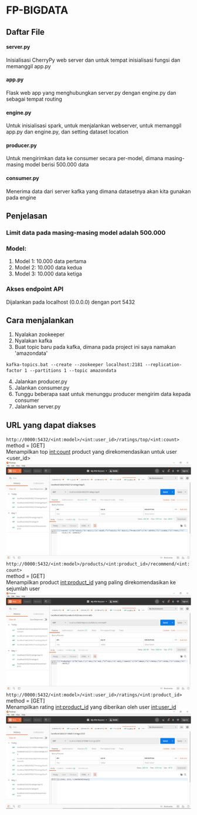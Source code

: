 # FP-BIGDATA

## Daftar File

#### server.py
Inisialisasi CherryPy web server dan untuk tempat inisialisasi fungsi dan memanggil app.py

#### app.py
Flask web app yang menghubungkan server.py dengan engine.py dan sebagai tempat routing

#### engine.py
Untuk inisialisasi spark, untuk menjalankan webserver, untuk memanggil app.py dan engine.py, dan setting dataset location  

#### producer.py
Untuk mengirimkan data ke consumer secara per-model, dimana masing-masing model berisi 500.000 data

#### consumer.py
Menerima data dari server kafka yang dimana datasetnya akan kita gunakan pada engine


## Penjelasan
### Limit data pada masing-masing model adalah 500.000
### Model:
1. Model 1: 10.000 data pertama
2. Model 2: 10.000 data kedua
3. Model 3: 10.000 data ketiga

### Akses endpoint API
Dijalankan pada localhost (0.0.0.0) dengan port 5432

## Cara menjalankan
1. Nyalakan zookeeper
2. Nyalakan kafka
3. Buat topic baru pada kafka, dimana pada project ini saya namakan 'amazondata'
```
kafka-topics.bat --create --zookeeper localhost:2181 --replication-factor 1 --partitions 1 --topic amazondata
```
4. Jalankan producer.py
5. Jalankan consumer.py
6. Tunggu beberapa saat untuk menunggu producer mengirim data kepada consumer
7. Jalankan server.py

## URL yang dapat diakses
`http://0000:5432/<int:model>/<int:user_id>/ratings/top/<int:count>`
<br>
method = [GET]
<br>
Menampilkan top <int:count> product yang direkomendasikan untuk user <user_id>
<br>
![img](./img/API1.jpg)
`http://0000:5432/<int:model>/products/<int:product_id>/recommend/<int:count>`
<br>
method = [GET]
<br>
Menampilkan product <int:product_id> yang paling direkomendasikan ke sejumlah <count> user
<br>
![img](./img/API2.jpg)
`http://0000:5432/<int:model>/<int:user_id>/ratings/<int:product_id>`
<br>
method = [GET]
<br>
Menampilkan rating <int:product_id> yang diberikan oleh user <int:user_id>
<br>
![img](./img/API3.jpg)
